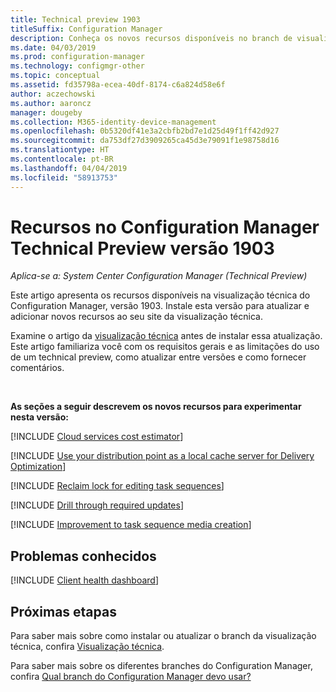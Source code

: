 ```yaml
---
title: Technical preview 1903
titleSuffix: Configuration Manager
description: Conheça os novos recursos disponíveis no branch de visualização técnica do Configuration Manager versão 1903.
ms.date: 04/03/2019
ms.prod: configuration-manager
ms.technology: configmgr-other
ms.topic: conceptual
ms.assetid: fd35798a-ecea-40df-8174-c6a824d58e6f
author: aczechowski
ms.author: aaroncz
manager: dougeby
ms.collection: M365-identity-device-management
ms.openlocfilehash: 0b5320df41e3a2cbfb2bd7e1d25d49f1ff42d927
ms.sourcegitcommit: da753df27d3909265ca45d3e79091f1e98758d16
ms.translationtype: HT
ms.contentlocale: pt-BR
ms.lasthandoff: 04/04/2019
ms.locfileid: "58913753"
---
```

# <a name="features-in-configuration-manager-technical-preview-version-1903"></a>Recursos no Configuration Manager Technical Preview versão 1903

*Aplica-se a: System Center Configuration Manager (Technical Preview)*

Este artigo apresenta os recursos disponíveis na visualização técnica do Configuration Manager, versão 1903. Instale esta versão para atualizar e adicionar novos recursos ao seu site da visualização técnica.

Examine o artigo da [visualização técnica](/sccm/core/get-started/technical-preview) antes de instalar essa atualização. Este artigo familiariza você com os requisitos gerais e as limitações do uso de um technical preview, como atualizar entre versões e como fornecer comentários.

<br>

**As seções a seguir descrevem os novos recursos para experimentar nesta versão:**  

<!-- [!INCLUDE [Replace toast notifications with dialog window](includes/1903/3555947.md)] -->

[!INCLUDE [Cloud services cost estimator](includes/1903/3555774.md)]

[!INCLUDE [Use your distribution point as a local cache server for Delivery Optimization](includes/1903/3555764.md)]

[!INCLUDE [Reclaim lock for editing task sequences](includes/1903/3699337.md)]

[!INCLUDE [Drill through required updates](includes/1903/4224414.md)]

[!INCLUDE [Improvement to task sequence media creation](includes/1903/4090666.md)]

## <a name="known-issues"></a>Problemas conhecidos

[!INCLUDE [Client health dashboard](includes/1903/known-issue-health.md)]

## <a name="next-steps"></a>Próximas etapas

Para saber mais sobre como instalar ou atualizar o branch da visualização técnica, confira [Visualização técnica](/sccm/core/get-started/technical-preview).

Para saber mais sobre os diferentes branches do Configuration Manager, confira [Qual branch do Configuration Manager devo usar?](/sccm/core/understand/which-branch-should-i-use)
